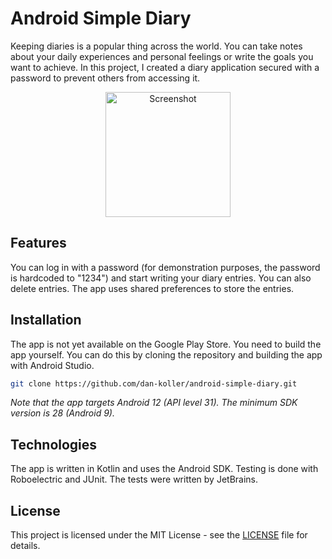 # Android Simple Diary

Keeping diaries is a popular thing across the world. You can take notes about your daily experiences
and personal feelings or write the goals you want to achieve. In this project, I created a
diary application secured with a password to prevent others from accessing it.

<p align="center">
    <img src="https://ucarecdn.com/a2795943-6c32-4c4e-8f9d-7306657f02c8/ " width="200" alt="Screenshot">
</p>

## Features

You can log in with a password (for demonstration purposes, the password is hardcoded to "1234") and
start writing your diary entries. You can also delete entries. The app uses shared preferences to
store the entries.

## Installation

The app is not yet available on the Google Play Store. You need to build the app yourself. You can
do this by cloning the repository and building the app with Android Studio.

```sh
git clone https://github.com/dan-koller/android-simple-diary.git
```

_Note that the app targets Android 12 (API level 31). The minimum SDK version is 28 (Android 9)._

## Technologies

The app is written in Kotlin and uses the Android SDK. Testing is done with Roboelectric and JUnit.
The tests were written by JetBrains.

## License

This project is licensed under the MIT License - see the [LICENSE](LICENSE) file for details.